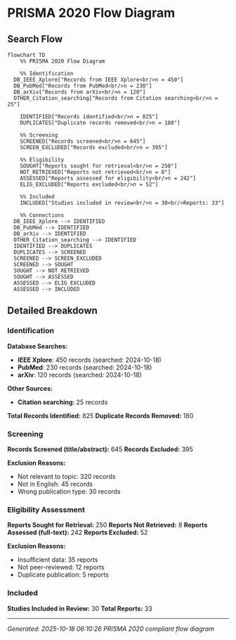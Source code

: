 # PRISMA 2020 Flow Diagram

## Search Flow

```mermaid
flowchart TD
	%% PRISMA 2020 Flow Diagram

	%% Identification
  DB_IEEE_Xplore["Records from IEEE Xplore<br/>n = 450"]
  DB_PubMed["Records from PubMed<br/>n = 230"]
  DB_arXiv["Records from arXiv<br/>n = 120"]
  OTHER_Citation_searching["Records from Citation searching<br/>n = 25"]

	IDENTIFIED["Records identified<br/>n = 825"]
	DUPLICATES["Duplicate records removed<br/>n = 180"]

	%% Screening
	SCREENED["Records screened<br/>n = 645"]
	SCREEN_EXCLUDED["Records excluded<br/>n = 395"]

	%% Eligibility
	SOUGHT["Reports sought for retrieval<br/>n = 250"]
	NOT_RETRIEVED["Reports not retrieved<br/>n = 8"]
	ASSESSED["Reports assessed for eligibility<br/>n = 242"]
	ELIG_EXCLUDED["Reports excluded<br/>n = 52"]

	%% Included
	INCLUDED["Studies included in review<br/>n = 30<br/>Reports: 33"]

	%% Connections
  DB_IEEE_Xplore --> IDENTIFIED
  DB_PubMed --> IDENTIFIED
  DB_arXiv --> IDENTIFIED
  OTHER_Citation_searching --> IDENTIFIED
  IDENTIFIED --> DUPLICATES
  DUPLICATES --> SCREENED
  SCREENED --> SCREEN_EXCLUDED
  SCREENED --> SOUGHT
  SOUGHT --> NOT_RETRIEVED
  SOUGHT --> ASSESSED
  ASSESSED --> ELIG_EXCLUDED
  ASSESSED --> INCLUDED
```

## Detailed Breakdown

### Identification

**Database Searches:**

- **IEEE Xplore**: 450 records (searched: 2024-10-18)
- **PubMed**: 230 records (searched: 2024-10-18)
- **arXiv**: 120 records (searched: 2024-10-18)

**Other Sources:**

- **Citation searching**: 25 records

**Total Records Identified:** 825
**Duplicate Records Removed:** 180

### Screening

**Records Screened (title/abstract):** 645
**Records Excluded:** 395

**Exclusion Reasons:**

- Not relevant to topic: 320 records
- Not in English: 45 records
- Wrong publication type: 30 records

### Eligibility Assessment

**Reports Sought for Retrieval:** 250
**Reports Not Retrieved:** 8
**Reports Assessed (full-text):** 242
**Reports Excluded:** 52

**Exclusion Reasons:**

- Insufficient data: 35 reports
- Not peer-reviewed: 12 reports
- Duplicate publication: 5 reports

### Included

**Studies Included in Review:** 30
**Total Reports:** 33

---

*Generated: 2025-10-18 06:10:26*
*PRISMA 2020 compliant flow diagram*
